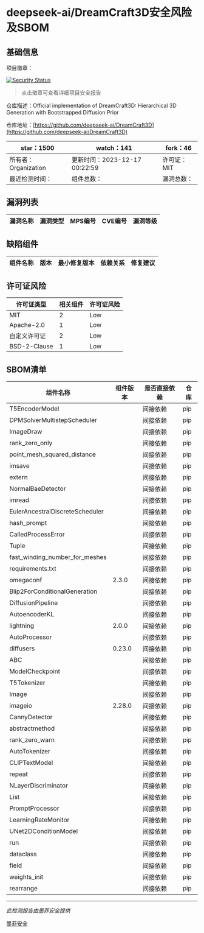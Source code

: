 # deepseek-ai/DreamCraft3D安全风险及SBOM

## 基础信息

项目徽章：

[![Security Status](https://www.murphysec.com/platform3/v31/badge/1737544900987015168.svg)](https://www.murphysec.com/console/report/1737544900555001856/1737544900987015168)

> 点击徽章可查看详细项目安全报告

仓库描述：Official implementation of DreamCraft3D: Hierarchical 3D Generation with Bootstrapped Diffusion Prior

仓库地址：[https://github.com/deepseek-ai/DreamCraft3D](https://github.com/deepseek-ai/DreamCraft3D)

| star：1500 | watch：141 | fork：46 |
| ----------- | -------------- | ------------ |
| 所有者：Organization | 更新时间：2023-12-17 00:22:59 | 许可证：MIT |
| 最近检测时间： | 组件总数： | 漏洞总数： |




## 漏洞列表

| 漏洞名称 | 漏洞类型 | MPS编号 | CVE编号 | 漏洞等级 |
| ------- | ------ | ------- | ------ | ----- |





## 缺陷组件

| 组件名称 | 版本 | 最小修复版本 | 依赖关系 | 修复建议 |
| -------- | ---- | ------------ | -------- | -------- |





## 许可证风险

| 许可证类型 | 相关组件 | 许可证风险 |
| ---------- | -------- | ---------- |
|MIT|2|Low|
|Apache-2.0|1|Low|
|自定义许可证|2|Low|
|BSD-2-Clause|1|Low|




## SBOM清单

| 组件名称 | 组件版本 | 是否直接依赖 | 仓库 |
| -------- | -------- | ------------ | ---- |
|T5EncoderModel||间接依赖|pip|
|DPMSolverMultistepScheduler||间接依赖|pip|
|ImageDraw||间接依赖|pip|
|rank_zero_only||间接依赖|pip|
|point_mesh_squared_distance||间接依赖|pip|
|imsave||间接依赖|pip|
|extern||间接依赖|pip|
|NormalBaeDetector||间接依赖|pip|
|imread||间接依赖|pip|
|EulerAncestralDiscreteScheduler||间接依赖|pip|
|hash_prompt||间接依赖|pip|
|CalledProcessError||间接依赖|pip|
|Tuple||间接依赖|pip|
|fast_winding_number_for_meshes||间接依赖|pip|
|requirements.txt||间接依赖|pip|
|omegaconf|2.3.0|间接依赖|pip|
|Blip2ForConditionalGeneration||间接依赖|pip|
|DiffusionPipeline||间接依赖|pip|
|AutoencoderKL||间接依赖|pip|
|lightning|2.0.0|间接依赖|pip|
|AutoProcessor||间接依赖|pip|
|diffusers|0.23.0|间接依赖|pip|
|ABC||间接依赖|pip|
|ModelCheckpoint||间接依赖|pip|
|T5Tokenizer||间接依赖|pip|
|Image||间接依赖|pip|
|imageio|2.28.0|间接依赖|pip|
|CannyDetector||间接依赖|pip|
|abstractmethod||间接依赖|pip|
|rank_zero_warn||间接依赖|pip|
|AutoTokenizer||间接依赖|pip|
|CLIPTextModel||间接依赖|pip|
|repeat||间接依赖|pip|
|NLayerDiscriminator||间接依赖|pip|
|List||间接依赖|pip|
|PromptProcessor||间接依赖|pip|
|LearningRateMonitor||间接依赖|pip|
|UNet2DConditionModel||间接依赖|pip|
|run||间接依赖|pip|
|dataclass||间接依赖|pip|
|field||间接依赖|pip|
|weights_init||间接依赖|pip|
|rearrange||间接依赖|pip|


------

*此检测报告由墨菲安全提供*

[墨菲安全](www.murphysec.com)